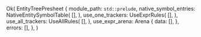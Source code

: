 Ok(
    EntityTreePresheet {
        module_path: `std::prelude`,
        native_symbol_entries: NativeEntitySymbolTable(
            [],
        ),
        use_one_trackers: UseExprRules(
            [],
        ),
        use_all_trackers: UseAllRules(
            [],
        ),
        use_expr_arena: Arena {
            data: [],
        },
        errors: [],
    },
)